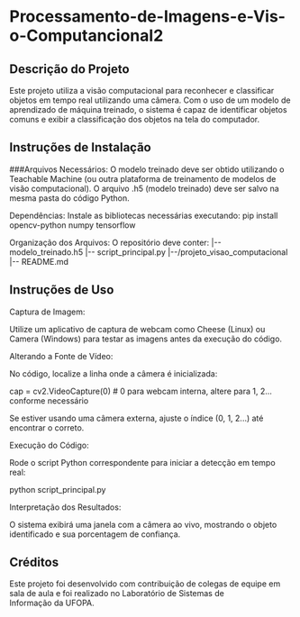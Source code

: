 # Processamento-de-Imagens-e-Vis-o-Computancional2

## Descrição do Projeto
Este projeto utiliza a visão computacional para reconhecer e classificar objetos em tempo real utilizando uma câmera. Com o uso de um modelo de aprendizado de máquina treinado, o sistema é capaz de identificar objetos comuns e exibir a classificação dos objetos na tela do computador.

## Instruções de Instalação

###Arquivos Necessários:
O modelo treinado deve ser obtido utilizando o Teachable Machine (ou outra plataforma de treinamento de modelos de visão computacional).
O arquivo .h5 (modelo treinado) deve ser salvo na mesma pasta do código Python.

Dependências:
Instale as bibliotecas necessárias executando: pip install opencv-python numpy tensorflow

Organização dos Arquivos:
O repositório deve conter:
  |-- modelo_treinado.h5
  |-- script_principal.py
  |--/projeto_visao_computacional
  |-- README.md

## Instruções de Uso

Captura de Imagem:

Utilize um aplicativo de captura de webcam como Cheese (Linux) ou Camera (Windows) para testar as imagens antes da execução do código.

Alterando a Fonte de Vídeo:

No código, localize a linha onde a câmera é inicializada:

cap = cv2.VideoCapture(0)  # 0 para webcam interna, altere para 1, 2... conforme necessário

Se estiver usando uma câmera externa, ajuste o índice (0, 1, 2...) até encontrar o correto.

Execução do Código:

Rode o script Python correspondente para iniciar a detecção em tempo real:

python script_principal.py

Interpretação dos Resultados:

O sistema exibirá uma janela com a câmera ao vivo, mostrando o objeto identificado e sua porcentagem de confiança.

## Créditos

Este projeto foi desenvolvido com contribuição de colegas de equipe em sala de aula  e foi realizado no Laboratório de Sistemas de Informação da UFOPA.
